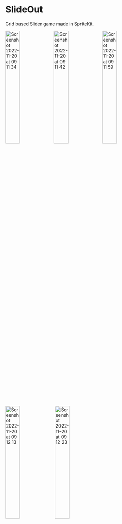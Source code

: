 # SlideOut
Grid based Slider game made in SpriteKit.

<img width="30%" height="30%" alt="Screenshot 2022-11-20 at 09 11 34" src="https://user-images.githubusercontent.com/12212744/202892206-47bc978f-0bae-4b45-8dd8-e0b1d31ca852.png"><img width="30%" height="30%" alt="Screenshot 2022-11-20 at 09 11 42" src="https://user-images.githubusercontent.com/12212744/202892264-003dc71c-26fd-44a2-a9cb-feabea1d5168.png"><img width="30%" height="30%" alt="Screenshot 2022-11-20 at 09 11 59" src="https://user-images.githubusercontent.com/12212744/202892269-b0d8543d-03b3-473e-bb57-a6b6445ef326.png"><img width="30%" height="30%" alt="Screenshot 2022-11-20 at 09 12 13" src="https://user-images.githubusercontent.com/12212744/202892275-2764d89a-94e1-4b47-a5b9-358a12523072.png">
<img width="30%" height="30%" alt="Screenshot 2022-11-20 at 09 12 23" src="https://user-images.githubusercontent.com/12212744/202892277-f9c0c80d-76f4-43be-ab54-4ca08c249ae7.png">
